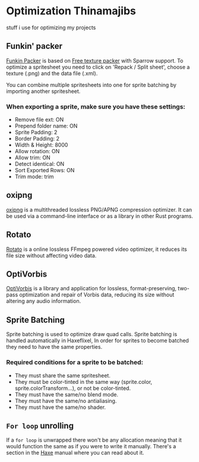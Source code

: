 # Optimization Thinamajibs
stuff i use for optimizing my projects

## Funkin' packer

[Funkin Packer](https://neeeoo.github.io/funkin-packer/) is based on [Free texture packer](https://github.com/odrick/free-tex-packer) with Sparrow support. 
To optimize a spritesheet you need to click on 'Repack / Split sheet', choose a texture (.png) and the data file (.xml).

You can combine multiple spritesheets into one for sprite batching by importing another spritesheet.

### When exporting a sprite, make sure you have these settings:

* Remove file ext: ON
* Prepend folder name: ON
* Sprite Padding: 2
* Border Padding: 2
* Width & Height: 8000
* Allow rotation: ON
* Allow trim: ON
* Detect identical: ON
* Sort Exported Rows: ON
* Trim mode: trim


## oxipng

[oxipng](https://github.com/oxipng/oxipng) is a multithreaded lossless PNG/APNG compression optimizer. It can be used via a command-line interface or as a library in other Rust programs.


## Rotato

[Rotato](https://tools.rotato.app/compress) is a online lossless FFmpeg powered video optimizer, it reduces its file size without affecting video data.


## OptiVorbis
[OptiVorbis](https://optivorbis.github.io/OptiVorbis/) is a library and application for lossless, format-preserving, two-pass optimization and repair of Vorbis data, reducing its size without altering any audio information.


## Sprite Batching

Sprite batching is used to optimize draw quad calls.
Sprite batching is handled automatically in Haxeflixel, In order for sprites to become batched they need to have the same properties.

### Required conditions for a sprite to be batched:

* They must share the same spritesheet.
* They must be color-tinted in the same way (sprite.color, sprite.colorTransform...), or not be color-tinted.
* They must have the same/no blend mode.
* They must have the same/no antialiasing.
* They must have the same/no shader.

## `For loop` unrolling

If a `for loop` is unwrapped there won't be any allocation meaning that it would function the same as if you were to write it manually.
There's a section in the [Haxe](https://haxe.org/manual/cr-loop-unrolling.html) manual where you can read about it.
